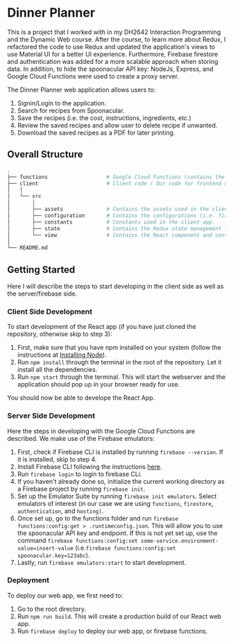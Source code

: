 # Dinner Planner

This is a project that I worked with in my DH2642 Interaction Programming and the Dynamic Web course. After the course, to learn more about Redux, I refactored the code to use Redux and updated the application's views to use Material UI for a better UI experience. Furthermore, Firebase firestore and authentication was added for a more scalable approach when storing data. In addition, to hide the spoonacular API key: NodeJs, Express, and Google Cloud Functions were used to create a proxy server. 

The Dinner Planner web application allows users to:
1. Signin/Login to the application.
2. Search for recipes from Spoonacular.
3. Save the recipes (i.e. the cost, instructions, ingredients, etc.)
4. Review the saved recipes and allow user to delete recipe if unwanted.
5. Download the saved recipes as a PDF for later printing.

## Overall Structure

```bash
.
├── functions                   # Google Cloud Functions (contains the code for GCP development) 
├── client                      # Client code / Our code for frontend development.
│   │
│   └── src 
│       │ 
│       ├── assets              # Contains the assets used in the client app. 
│       ├── configuration       # Contains the configurations (i.e. firebase config, development/production endpoints) 
│       ├── constants           # Constants used in the client app.
│       ├── state               # Contains the Redux state management (i.e. actions, reducers, selectors), follows the Redux-Ducks file structure approach.
│       └── view                # Contains the React component and containers.                 
│                     
└── README.md
```

## Getting Started

Here I will describe the steps to start developing in the client side as well as the server/firebase side. 

### Client Side Development

To start development of the React app (if you have just cloned the repository, otherwise skip to step 3):

1. First, make sure that you have npm installed on your system (follow the instructions at [Installing Node](https://docs.npmjs.com/downloading-and-installing-node-js-and-npm)).
2. Run `npm install` through the terminal in the root of the repository. Let it install all the dependencies.
3. Run `npm start` through the terminal. This will start the webserver and the application should pop up in your browser ready for use.

You should now be able to develope the React App. 

### Server Side Development

Here the steps in developing with the Google Cloud Functions are described. We make use of the Firebase emulators:
1. First, check if Firebase CLI is installed by running `firebase --version`. If it is installed, skip to step 4.
2. Install Firebase CLI following the instructions [here](https://firebase.google.com/docs/cli#install_the_firebase_cli). 
3. Run `firebase login` to login to firebase CLi. 
4. If you haven't already done so, initialize the current working directory as a Firebase project by running `firebase init`.
5. Set up the Emulator Suite by running `firebase init emulators`. Select emulators of interest (in our case we are using `functions`, `firestore`, `authentication`, and `hosting)`.
6. Once set up, go to the functions folder and run `firebase functions:config:get > .runtimeconfig.json`. This will allow you to use the spoonacular API key and endpoint. If this is not yet set up, use the command `firebase functions:config:set some-service.environment-value=insert-value` (i.e.`firebase functions:config:set spoonacular.key=123abc`).
7. Lastly, run `firebase emulators:start` to start development. 

### Deployment

To deploy our web app, we first need to:
1. Go to the root directory.
2. Run `npm run build`. This will create a production build of our React web app. 
3. Run `firebase deploy` to deploy our web app, or firebase functions. 



